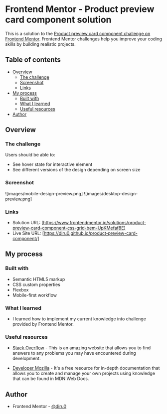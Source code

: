 # Frontend Mentor - Product preview card component solution

This is a solution to the [Product preview card component challenge on Frontend Mentor](https://www.frontendmentor.io/challenges/product-preview-card-component-GO7UmttRfa). Frontend Mentor challenges help you improve your coding skills by building realistic projects.

## Table of contents

- [Overview](#overview)
  - [The challenge](#the-challenge)
  - [Screenshot](#screenshot)
  - [Links](#links)
- [My process](#my-process)
  - [Built with](#built-with)
  - [What I learned](#what-i-learned)
  - [Useful resources](#useful-resources)
- [Author](#author)

## Overview

### The challenge

Users should be able to:

- See hover state for interactive element
- See different versions of the design depending on screen size

### Screenshot

![images/mobile-design-preview.png]
![images/desktop-design-preview.png]

### Links

- Solution URL: [https://www.frontendmentor.io/solutions/product-preview-card-component-css-grid-bem-UpKMefaf8E]
- Live Site URL: [https://diru0.github.io/product-preview-card-component/]

## My process

### Built with

- Semantic HTML5 markup
- CSS custom properties
- Flexbox
- Mobile-first workflow

### What I learned

- I learned how to implement my current knowledge into challenge provided by Frontend Mentor.

### Useful resources

- [Stack Overflow](https://stackoverflow.com/) - This is an amazing website that allows you to find answers to any problems you may have encountered during development.

- [Developer Mozilla](https://developer.mozilla.org/en-US/) - It's a free resource for in-depth documentation that allows you to create and manage your own projects using knowledge that can be found in MDN Web Docs.

## Author

- Frontend Mentor - [@diru0](https://www.frontendmentor.io/profile/diru0)
